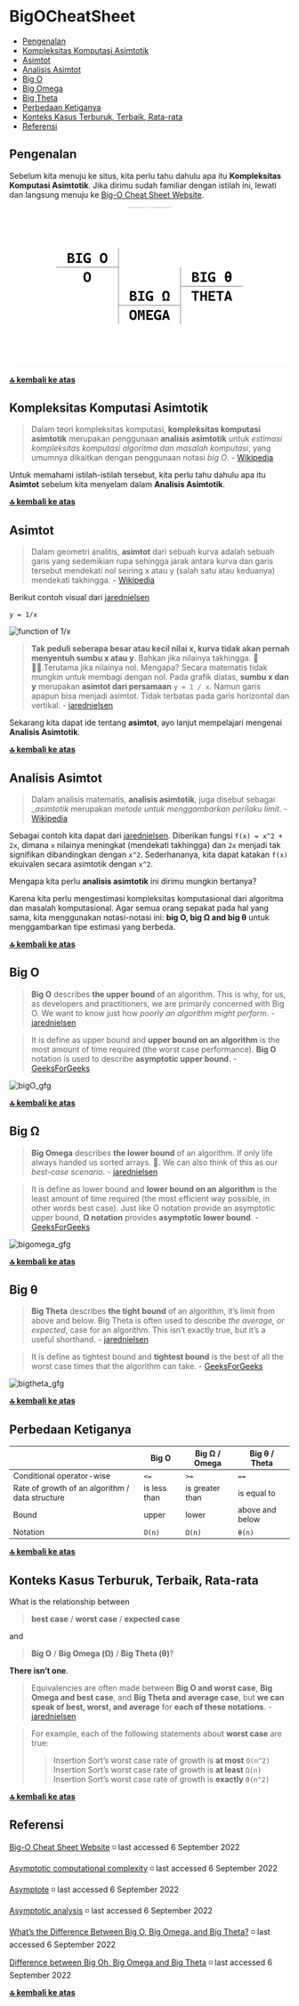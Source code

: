 # BigOCheatSheet

* [Pengenalan](#pengenalan)
* [Kompleksitas Komputasi Asimtotik](#kompleksitas-komputasi-asimtotik)
* [Asimtot](#asimtot)
* [Analisis Asimtot](#analisis-asimtot)
* [Big O](#big-o)
* [Big Omega](#big-ω)
* [Big Theta](#big-θ)
* [Perbedaan Ketiganya](#perbedaan-ketiganya)
* [Konteks Kasus Terburuk, Terbaik, Rata-rata](#konteks-kasus-terburuk-terbaik-rata-rata)
* [Referensi](#referensi)

## Pengenalan

Sebelum kita menuju ke situs, kita perlu tahu dahulu apa itu __Kompleksitas Komputasi Asimtotik__. Jika dirimu sudah familiar dengan istilah ini, lewati dan langsung menuju ke [Big-O Cheat Sheet Website](https://www.bigocheatsheet.com/).

![ilustrasi_big_notation](big.png)

**[🔝 kembali ke atas](#bigocheatsheet)**

## Kompleksitas Komputasi Asimtotik

> Dalam teori kompleksitas komputasi, __kompleksitas komputasi asimtotik__ merupakan penggunaan __analisis asimtotik__ untuk _estimasi kompleksitas komputasi algoritma dan masalah komputasi_, yang umumnya dikaitkan dengan penggunaan notasi _big O_. - [Wikipedia](https://en.wikipedia.org/wiki/Asymptotic_computational_complexity)

Untuk memahami istilah-istilah tersebut, kita perlu tahu dahulu apa itu __Asimtot__ sebelum kita menyelam dalam __Analisis Asimtotik__.

**[🔝 kembali ke atas](#bigocheatsheet)**

## Asimtot

> Dalam geometri analitis, __asimtot__ dari sebuah kurva adalah sebuah garis yang sedemikian rupa sehingga jarak antara kurva dan garis tersebut mendekati nol seiring x atau y (salah satu atau keduanya) mendekati takhingga. - [Wikipedia](https://id.wikipedia.org/wiki/Asimtot)

Berikut contoh visual dari [jarednielsen](https://jarednielsen.com/static/32c1589243f13448fac04d22cb735af9/40601/desmos-asymptote-01.png)

    y = 1/x
![function of 1/x](https://jarednielsen.com/static/32c1589243f13448fac04d22cb735af9/40601/desmos-asymptote-01.png)

> __Tak peduli seberapa besar atau kecil nilai x, kurva tidak akan pernah menyentuh sumbu x atau y__. Bahkan jika nilainya takhingga. 🐢🏃‍♀️.Terutama jika nilainya nol. Mengapa? Secara matematis tidak mungkin untuk membagi dengan nol. Pada grafik diatas, __sumbu x dan y__ merupakan __asimtot dari persamaan__ `y = 1 / x`. Namun garis apapun bisa menjadi asimtot. Tidak terbatas pada garis horizontal dan vertikal. - [jarednielsen](https://jarednielsen.com/big-o-omega-theta/)

Sekarang kita dapat ide tentang __asimtot__, ayo lanjut mempelajari mengenai __Analisis Asimtotik__.

**[🔝 kembali ke atas](#bigocheatsheet)**

## Analisis Asimtot

> Dalam analisis matematis, __analisis asimtotik__, juga disebut sebagai __asimtotik_ merupakan _metode untuk menggambarkan perilaku limit_. - [Wikipedia](https://en.wikipedia.org/wiki/Asymptotic_analysis)

Sebagai contoh kita dapat dari [jarednielsen](https://jarednielsen.com/big-o-omega-theta/). Diberikan fungsi `f(x) = x^2 + 2x`, dimana `x` nilainya meningkat (mendekati takhingga) dan `2x` menjadi tak signifikan dibandingkan dengan `x^2`. Sederhananya, kita dapat katakan `f(x)` ekuivalen secara asimtotik dengan `x^2`.

Mengapa kita perlu __analisis asimtotik__ ini dirimu mungkin bertanya?

Karena kita perlu mengestimasi kompleksitas komputasional dari algoritma dan masalah komputasional. Agar semua orang sepakat pada hal yang sama, kita menggunakan notasi-notasi ini: __big O, big Ω and big θ__ untuk menggambarkan tipe estimasi yang berbeda.

**[🔝 kembali ke atas](#bigocheatsheet)**

## Big O

> __Big O__ describes __the upper bound__ of an algorithm. This is why, for us, as developers and practitioners, we are primarily concerned with Big O. We want to know just how _poorly an algorithm might perform_. - [jarednielsen](https://jarednielsen.com/big-o-omega-theta/)

> It is define as upper bound and __upper bound on an algorithm__ is the most amount of time required (the worst case performance).
__Big O__ notation is used to describe __asymptotic upper bound__. - [GeeksForGeeks](https://www.geeksforgeeks.org/difference-between-big-oh-big-omega-and-big-theta/)

![bigO_gfg](https://media.geeksforgeeks.org/wp-content/cdn-uploads/20200807150308/3363.png)

**[🔝 kembali ke atas](#bigocheatsheet)**

## Big Ω

> __Big Omega__ describes __the lower bound__ of an algorithm. If only life always handed us sorted arrays. 🌼. We can also think of this as our _best-case scenario_. - [jarednielsen](https://jarednielsen.com/big-o-omega-theta/)

> It is define as lower bound and __lower bound on an algorithm__ is the least amount of time required (the most efficient way possible, in other words best case).
Just like O notation provide an asymptotic upper bound, __Ω notation__ provides __asymptotic lower bound__. - [GeeksForGeeks](https://www.geeksforgeeks.org/difference-between-big-oh-big-omega-and-big-theta/)

![bigomega_gfg](https://media.geeksforgeeks.org/wp-content/cdn-uploads/20200807150659/3611.png)

**[🔝 kembali ke atas](#bigocheatsheet)**

## Big θ

> __Big Theta__ describes __the tight bound__ of an algorithm, it’s limit from above and below. Big Theta is often used to describe _the average, or expected_, case for an algorithm. This isn’t exactly true, but it’s a useful shorthand. - [jarednielsen](https://jarednielsen.com/big-o-omega-theta/)

> It is define as tightest bound and __tightest bound__ is the best of all the worst case times that the algorithm can take. - [GeeksForGeeks](https://www.geeksforgeeks.org/difference-between-big-oh-big-omega-and-big-theta/)

![bigtheta_gfg](https://media.geeksforgeeks.org/wp-content/cdn-uploads/20200807150743/36955.png)

**[🔝 kembali ke atas](#bigocheatsheet)**

## Perbedaan Ketiganya

| | Big O | Big Ω / Omega | Big θ / Theta |
| --- | --- | --- | --- |
| Conditional operator-wise | `<=` | `>=` | `==`
| Rate of growth of an algorithm / data structure | is less than | is greater than | is equal to |
| Bound | upper | lower | above and below |
| Notation | `O(n)` | `Ω(n)` | `θ(n)` |

**[🔝 kembali ke atas](#bigocheatsheet)**

## Konteks Kasus Terburuk, Terbaik, Rata-rata

What is the relationship between
> __best case__ / __worst case__ / __expected case__

and

> __Big O__ / __Big Omega (Ω)__ / __Big Theta (θ)__?

__There isn’t one__. 

> Equivalencies are often made between __Big O and worst case__, __Big Omega and best case__, and __Big Theta and average case__, but __we can speak of best, worst, and average__ for __each of these notations__. - [jarednielsen](https://jarednielsen.com/big-o-omega-theta/)

> For example, each of the following statements about __worst case__ are true:
>> Insertion Sort’s worst case rate of growth is __at most__ `O(n^2)`  
>> Insertion Sort’s worst case rate of growth is __at least__ `Ω(n)`  
>> Insertion Sort’s worst case rate of growth is __exactly__ `Θ(n^2)`

**[🔝 kembali ke atas](#bigocheatsheet)**

## Referensi

[Big-O Cheat Sheet Website](https://www.bigocheatsheet.com/) ◽ last accessed 6 September 2022

[Asymptotic computational complexity](https://en.wikipedia.org/wiki/Asymptotic_computational_complexity) ◽ last accessed 6 September 2022

[Asymptote](https://en.wikipedia.org/wiki/Asymptote) ◽ last accessed 6 September 2022

[Asymptotic analysis](https://en.wikipedia.org/wiki/Asymptotic_analysis) ◽ last accessed 6 September 2022

[What’s the Difference Between Big O, Big Omega, and Big Theta?](https://jarednielsen.com/big-o-omega-theta/) ◽ last accessed 6 September 2022

[Difference between Big Oh, Big Omega and Big Theta](https://www.geeksforgeeks.org/difference-between-big-oh-big-omega-and-big-theta/) ◽ last accessed 6 September 2022

**[🔝 kembali ke atas](#bigocheatsheet)**